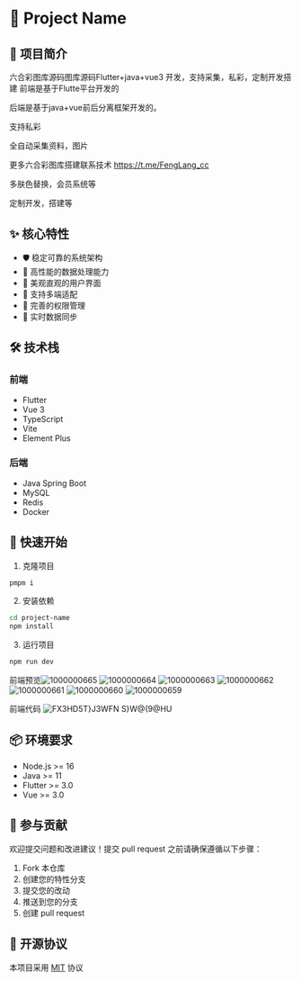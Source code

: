 # 🚀 Project Name

## 📝 项目简介
六合彩图库源码图库源码Flutter+java+vue3 开发，支持采集，私彩，定制开发搭建
前端是基于Flutte平台开发的

后端是基于java+vue前后分离框架开发的。

支持私彩

全自动采集资料，图片

更多六合彩图库搭建联系技术 https://t.me/FengLang_cc 

多肤色替换，会员系统等

定制开发，搭建等

## ✨ 核心特性
- 🛡️ 稳定可靠的系统架构
- 🎯 高性能的数据处理能力
- 🎨 美观直观的用户界面
- 📱 支持多端适配
- 🔐 完善的权限管理
- 🔄 实时数据同步

## 🛠️ 技术栈
### 前端
- Flutter
- Vue 3
- TypeScript
- Vite
- Element Plus

### 后端
- Java Spring Boot
- MySQL
- Redis
- Docker

## 🚀 快速开始
1. 克隆项目
```bash
pmpm i
```

2. 安装依赖
```bash
cd project-name
npm install
```

3. 运行项目
```bash
npm run dev
```

前端预览![1000000665](https://github.com/user-attachments/assets/a7b60afb-cb55-4e16-bb7a-23f5d3a002e7)
![1000000664](https://github.com/user-attachments/assets/682c3304-b894-45c4-80be-63377b693739)
![1000000663](https://github.com/user-attachments/assets/de37ac46-3d68-45b6-8b8d-d857006e9ab8)
![1000000662](https://github.com/user-attachments/assets/9b976df0-b328-4a58-9f45-39aa57a57eaa)
![1000000661](https://github.com/user-attachments/assets/7b7d4954-60ee-492f-8c66-c5baf4af5d67)
![1000000660](https://github.com/user-attachments/assets/7ad71fde-8d5c-4ee4-8d11-dac806f537ef)
![1000000659](https://github.com/user-attachments/assets/d8956184-07c3-489b-a244-98ca79207d79)

前端代码
![FX3HD5T}J3WFN S}W@(9@HU](https://github.com/user-attachments/assets/808355ef-df42-4046-bb85-0b0eb86566b9)


## 📦 环境要求
- Node.js >= 16
- Java >= 11
- Flutter >= 3.0
- Vue >= 3.0

## 🤝 参与贡献
欢迎提交问题和改进建议！提交 pull request 之前请确保遵循以下步骤：
1. Fork 本仓库
2. 创建您的特性分支
3. 提交您的改动
4. 推送到您的分支
5. 创建 pull request

## 📄 开源协议
本项目采用 [MIT](LICENSE) 协议
